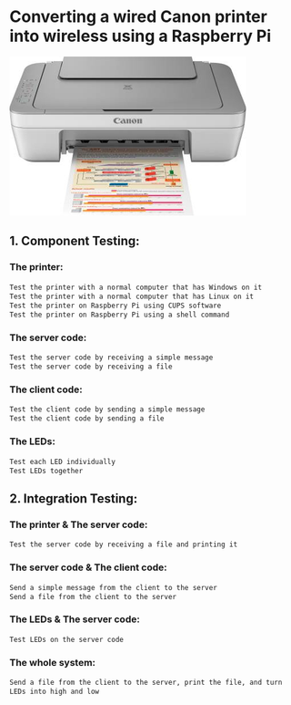 # Converting a wired Canon printer into wireless using a Raspberry Pi

![Printer](./Resources/printer.jpeg)

## 1. Component Testing:

### The printer:

    Test the printer with a normal computer that has Windows on it
    Test the printer with a normal computer that has Linux on it
    Test the printer on Raspberry Pi using CUPS software
    Test the printer on Raspberry Pi using a shell command

### The server code:

    Test the server code by receiving a simple message
    Test the server code by receiving a file

### The client code:

    Test the client code by sending a simple message
    Test the client code by sending a file

### The LEDs:

    Test each LED individually
    Test LEDs together

## 2. Integration Testing:

### The printer & The server code:

    Test the server code by receiving a file and printing it

### The server code & The client code:

    Send a simple message from the client to the server
    Send a file from the client to the server

### The LEDs & The server code:

    Test LEDs on the server code

### The whole system:

    Send a file from the client to the server, print the file, and turn LEDs into high and low
